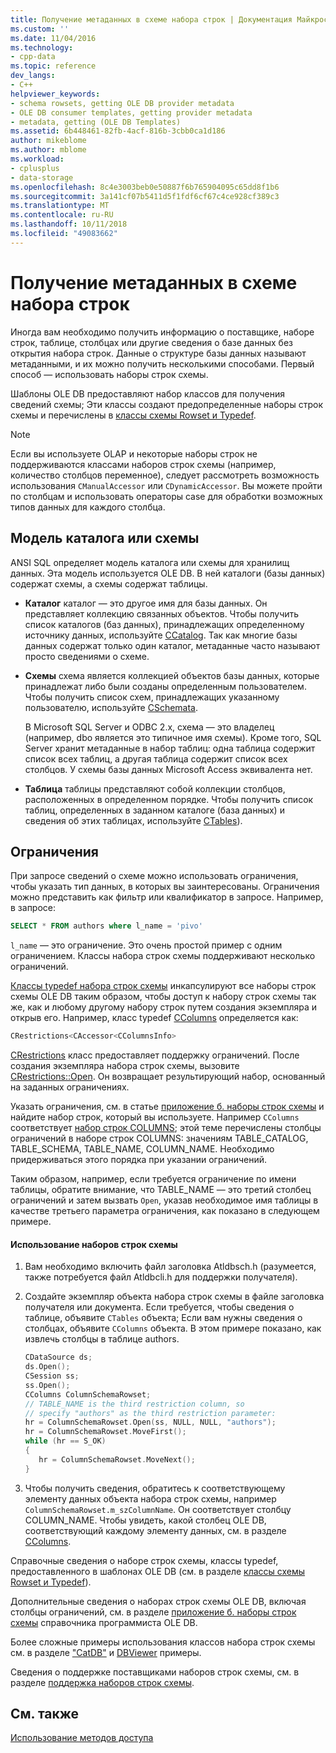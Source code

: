 ```yaml
---
title: Получение метаданных в схеме набора строк | Документация Майкрософт
ms.custom: ''
ms.date: 11/04/2016
ms.technology:
- cpp-data
ms.topic: reference
dev_langs:
- C++
helpviewer_keywords:
- schema rowsets, getting OLE DB provider metadata
- OLE DB consumer templates, getting provider metadata
- metadata, getting (OLE DB Templates)
ms.assetid: 6b448461-82fb-4acf-816b-3cbb0ca1d186
author: mikeblome
ms.author: mblome
ms.workload:
- cplusplus
- data-storage
ms.openlocfilehash: 8c4e3003beb0e50887f6b765904095c65dd8f1b6
ms.sourcegitcommit: 3a141cf07b5411d5f1fdf6cf67c4ce928cf389c3
ms.translationtype: MT
ms.contentlocale: ru-RU
ms.lasthandoff: 10/11/2018
ms.locfileid: "49083662"
---
```

# <a name="obtaining-metadata-with-schema-rowsets"></a>Получение метаданных в схеме набора строк

Иногда вам необходимо получить информацию о поставщике, наборе строк, таблице, столбцах или другие сведения о базе данных без открытия набора строк. Данные о структуре базы данных называют метаданными, и их можно получить несколькими способами. Первый способ — использовать наборы строк схемы.  
  
Шаблоны OLE DB предоставляют набор классов для получения сведений схемы; Эти классы создают предопределенные наборы строк схемы и перечислены в [классы схемы Rowset и Typedef](../../data/oledb/schema-rowset-classes-and-typedef-classes.md).  
  
> [!NOTE]
>  Если вы используете OLAP и некоторые наборы строк не поддерживаются классами наборов строк схемы (например, количество столбцов переменное), следует рассмотреть возможность использования `CManualAccessor` или `CDynamicAccessor`. Вы можете пройти по столбцам и использовать операторы case для обработки возможных типов данных для каждого столбца.  
  
## <a name="catalogschema-model"></a>Модель каталога или схемы  

ANSI SQL определяет модель каталога или схемы для хранилищ данных. Эта модель используется OLE DB. В ней каталоги (базы данных) содержат схемы, а схемы содержат таблицы.  
  
- **Каталог** каталог — это другое имя для базы данных. Он представляет коллекцию связанных объектов. Чтобы получить список каталогов (баз данных), принадлежащих определенному источнику данных, используйте [CCatalog](../../data/oledb/ccatalogs-ccataloginfo.md). Так как многие базы данных содержат только один каталог, метаданные часто называют просто сведениями о схеме.  
  
- **Схемы** схема является коллекцией объектов базы данных, которые принадлежат либо были созданы определенным пользователем. Чтобы получить список схем, принадлежащих указанному пользователю, используйте [CSchemata](../../data/oledb/cschemata-cschematainfo.md).  
  
     В Microsoft SQL Server и ODBC 2.x, схема — это владелец (например, dbo является это типичное имя схемы). Кроме того, SQL Server хранит метаданные в набор таблиц: одна таблица содержит список всех таблиц, а другая таблица содержит список всех столбцов. У схемы базы данных Microsoft Access эквивалента нет.  
  
- **Таблица** таблицы представляют собой коллекции столбцов, расположенных в определенном порядке. Чтобы получить список таблиц, определенных в заданном каталоге (база данных) и сведения об этих таблицах, используйте [CTables](../../data/oledb/ctables-ctableinfo.md)).  
  
## <a name="restrictions"></a>Ограничения  

При запросе сведений о схеме можно использовать ограничения, чтобы указать тип данных, в которых вы заинтересованы. Ограничения можно представить как фильтр или квалификатор в запросе. Например, в запросе:  
  
```sql  
SELECT * FROM authors where l_name = 'pivo'  
```  
  
`l_name` — это ограничение. Это очень простой пример с одним ограничением. Классы набора строк схемы поддерживают несколько ограничений.  
  
[Классы typedef набора строк схемы](../../data/oledb/schema-rowset-classes-and-typedef-classes.md) инкапсулируют все наборы строк схемы OLE DB таким образом, чтобы доступ к набору строк схемы так же, как и любому другому набору строк путем создания экземпляра и открыв его. Например, класс typedef [CColumns](../../data/oledb/ccolumns-ccolumnsinfo.md) определяется как:  
  
```cpp  
CRestrictions<CAccessor<CColumnsInfo>  
```  
  
[CRestrictions](../../data/oledb/crestrictions-class.md) класс предоставляет поддержку ограничений. После создания экземпляра набора строк схемы, вызовите [CRestrictions::Open](../../data/oledb/crestrictions-open.md). Он возвращает результирующий набор, основанный на заданных ограничениях.  
  
Указать ограничения, см. в статье [приложение б. наборы строк схемы](/previous-versions/windows/desktop/ms712921) и найдите набор строк, который вы используете. Например `CColumns` соответствует [набор строк COLUMNS](/previous-versions/windows/desktop/ms723052\(v%3dvs.85\)); этой теме перечислены столбцы ограничений в наборе строк COLUMNS: значениям TABLE_CATALOG, TABLE_SCHEMA, TABLE_NAME, COLUMN_NAME. Необходимо придерживаться этого порядка при указании ограничений.  
  
Таким образом, например, если требуется ограничение по имени таблицы, обратите внимание, что TABLE_NAME — это третий столбец ограничений и затем вызвать `Open`, указав необходимое имя таблицы в качестве третьего параметра ограничения, как показано в следующем примере.  
  
#### <a name="to-use-schema-rowsets"></a>Использование наборов строк схемы  
  
1. Вам необходимо включить файл заголовка Atldbsch.h (разумеется, также потребуется файл Atldbcli.h для поддержки получателя).  
  
1. Создайте экземпляр объекта набора строк схемы в файле заголовка получателя или документа. Если требуется, чтобы сведения о таблице, объявите `CTables` объекта; Если вам нужны сведения о столбцах, объявите `CColumns` объекта. В этом примере показано, как извлечь столбцы в таблице authors.  
  
    ```cpp  
    CDataSource ds;  
    ds.Open();  
    CSession ss;  
    ss.Open();  
    CColumns ColumnSchemaRowset;  
    // TABLE_NAME is the third restriction column, so  
    // specify "authors" as the third restriction parameter:  
    hr = ColumnSchemaRowset.Open(ss, NULL, NULL, "authors");  
    hr = ColumnSchemaRowset.MoveFirst();  
    while (hr == S_OK)  
    {  
       hr = ColumnSchemaRowset.MoveNext();  
    }  
    ```  
  
1. Чтобы получить сведения, обратитесь к соответствующему элементу данных объекта набора строк схемы, например `ColumnSchemaRowset.m_szColumnName`. Он соответствует столбцу COLUMN_NAME. Чтобы увидеть, какой столбец OLE DB, соответствующий каждому элементу данных, см. в разделе [CColumns](../../data/oledb/ccolumns-ccolumnsinfo.md).  
  
Справочные сведения о наборе строк схемы, классы typedef, предоставленного в шаблонах OLE DB (см. в разделе [классы схемы Rowset и Typedef](../../data/oledb/schema-rowset-classes-and-typedef-classes.md)).  
  
Дополнительные сведения о наборах строк схемы OLE DB, включая столбцы ограничений, см. в разделе [приложение б. наборы строк схемы](/previous-versions/windows/desktop/ms712921) справочника программиста OLE DB.  
  
Более сложные примеры использования классов набора строк схемы см. в разделе ["CatDB"](https://github.com/Microsoft/VCSamples) и [DBViewer](https://github.com/Microsoft/VCSamples) примеры.  
  
Сведения о поддержке поставщиками наборов строк схемы, см. в разделе [поддержка наборов строк схемы](../../data/oledb/supporting-schema-rowsets.md).  
  
## <a name="see-also"></a>См. также  

[Использование методов доступа](../../data/oledb/using-accessors.md)
